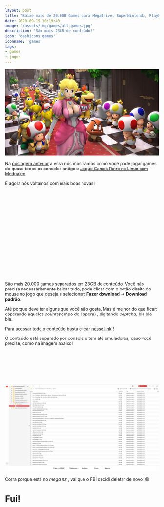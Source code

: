 ```yaml
---
layout: post
title: "Baixe mais de 20.000 Games para MegaDrive, SuperNintendo, PlayStation e outros"
date: 2020-09-15 10:19:43
image: '/assets/img/games/all-games.jpg'
description: 'São mais 23GB de conteúdo!'
icon: 'dashicons:games'
iconname: 'games'
tags:
- games
- jogos
---
```


![Baixe mais de 20.000 Games para MegaDrive, SuperNintendo, PlayStation e outros](/assets/img/games/all-games.jpg)

Na [postagem anterior](https://terminalroot.com.br/2020/09/jogue-games-retro-no-linux-com-mednafen.html) a essa nós mostramos como você pode jogar games de quase todos os consoles antigos: [Jogue Games Retro no Linux com Mednafen](https://terminalroot.com.br/2020/09/jogue-games-retro-no-linux-com-mednafen.html)

E agora nós voltamos com mais boas novas!

<!-- QUADRADO -->
<script async src="//pagead2.googlesyndication.com/pagead/js/adsbygoogle.js"></script>
<ins class="adsbygoogle"
style="display:inline-block;width:336px;height:280px"
data-ad-client="ca-pub-2838251107855362"
data-ad-slot="5351066970"></ins>
<script>
(adsbygoogle = window.adsbygoogle || []).push({});
</script>

São mais 20.000 games separados em 23GB de conteúdo. Você não precisa necessariamente baixar tudo, pode clicar com o botão direito do mouse no jogo que deseja e selecionar: **Fazer download** → **Download padrão**.

Até porque deve ter alguns que você não gosta. Mas é melhor do que ficar: esperando aqueles *counts*(tempo de espera) , digitando *captcha*, bla bla bla.

Para acessar todo o conteúdo basta clicar [nesse link](https://bit.ly/33cW9X3) !

O conteúdo está separado por console e tem até emuladores, caso você precise, como na imagem abaixo!

<!-- MINI ANÚNCIO -->
<script async src="//pagead2.googlesyndication.com/pagead/js/adsbygoogle.js"></script>
<!-- Games Root -->
<ins class="adsbygoogle"
style="display:inline-block;width:730px;height:95px"
data-ad-client="ca-pub-2838251107855362"
data-ad-slot="5351066970"></ins>
<script>
(adsbygoogle = window.adsbygoogle || []).push({});
</script>

[![É game pra caramba!!](/assets/img/games/games-all.png)](https://bit.ly/33cW9X3)

Corra porque está no *mega.nz* , vai que o FBI decidi deletar de novo! 😃 

# Fui!



